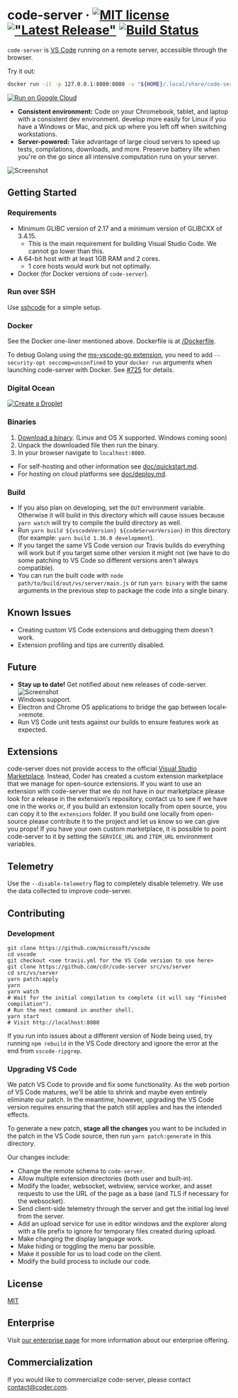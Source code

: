# code-server &middot; [![MIT license](https://img.shields.io/badge/license-MIT-blue.svg)](https://github.com/cdr/code-server/blob/master/LICENSE) [!["Latest Release"](https://img.shields.io/github/release/cdr/code-server.svg)](https://github.com/cdr/code-server/releases/latest) [![Build Status](https://img.shields.io/travis/com/cdr/code-server/master)](https://github.com/cdr/code-server)


`code-server` is [VS Code](https://github.com/Microsoft/vscode) running on a
remote server, accessible through the browser.

Try it out:

```bash
docker run -it -p 127.0.0.1:8080:8080 -v "${HOME}/.local/share/code-server:/home/coder/.local/share/code-server" -v "$PWD:/home/coder/project" codercom/code-server:v2
```
[![Run on Google Cloud](https://storage.googleapis.com/cloudrun/button.svg)](https://deploy.cloud.run?dir=gcloud/)

- **Consistent environment:** Code on your Chromebook, tablet, and laptop with a
  consistent dev environment. develop more easily for Linux if you have a
  Windows or Mac, and pick up where you left off when switching workstations.
- **Server-powered:** Take advantage of large cloud servers to speed up tests,
  compilations, downloads, and more. Preserve battery life when you're on the go
  since all intensive computation runs on your server.

![Screenshot](/doc/assets/ide.gif)

## Getting Started

### Requirements

- Minimum GLIBC version of 2.17 and a minimum version of GLIBCXX of 3.4.15.
  - This is the main requirement for building Visual Studio Code. We cannot go lower than this.
- A 64-bit host with at least 1GB RAM and 2 cores.
  - 1 core hosts would work but not optimally.
- Docker (for Docker versions of `code-server`).

### Run over SSH

Use [sshcode](https://github.com/codercom/sshcode) for a simple setup.

### Docker

See the Docker one-liner mentioned above. Dockerfile is at [/Dockerfile](/Dockerfile).

To debug Golang using the
[ms-vscode-go extension](https://marketplace.visualstudio.com/items?itemName=ms-vscode.Go),
you need to add `--security-opt seccomp=unconfined` to your `docker run`
arguments when launching code-server with Docker. See
[#725](https://github.com/cdr/code-server/issues/725) for details.

### Digital Ocean

[![Create a Droplet](./doc/assets/droplet.svg)](https://marketplace.digitalocean.com/apps/code-server?action=deploy)

### Binaries

1. [Download a binary](https://github.com/cdr/code-server/releases). (Linux and
   OS X supported. Windows coming soon)
2. Unpack the downloaded file then run the binary.
3. In your browser navigate to `localhost:8080`.

- For self-hosting and other information see [doc/quickstart.md](doc/quickstart.md).
- For hosting on cloud platforms see [doc/deploy.md](doc/deploy.md).

### Build

- If you also plan on developing, set the `OUT` environment variable. Otherwise
  it will build in this directory which will cause issues because `yarn watch`
  will try to compile the build directory as well.
- Run `yarn build ${vscodeVersion} ${codeServerVersion}` in this directory (for
  example: `yarn build 1.36.0 development`).
- If you target the same VS Code version our Travis builds do everything will
  work but if you target some other version it might not (we have to do some
  patching to VS Code so different versions aren't always compatible).
- You can run the built code with `node path/to/build/out/vs/server/main.js` or run
  `yarn binary` with the same arguments in the previous step to package the
  code into a single binary.

## Known Issues

- Creating custom VS Code extensions and debugging them doesn't work.
- Extension profiling and tips are currently disabled.

## Future

- **Stay up to date!** Get notified about new releases of code-server.
  ![Screenshot](/doc/assets/release.gif)
- Windows support.
- Electron and Chrome OS applications to bridge the gap between local<->remote.
- Run VS Code unit tests against our builds to ensure features work as expected.

## Extensions

code-server does not provide access to the official
[Visual Studio Marketplace](https://marketplace.visualstudio.com/vscode). Instead,
Coder has created a custom extension marketplace that we manage for open-source
extensions. If you want to use an extension with code-server that we do not have
in our marketplace please look for a release in the extension’s repository,
contact us to see if we have one in the works or, if you build an extension
locally from open source, you can copy it to the `extensions` folder. If you
build one locally from open-source please contribute it to the project and let
us know so we can give you props! If you have your own custom marketplace, it is
possible to point code-server to it by setting the `SERVICE_URL` and `ITEM_URL`
environment variables.

## Telemetry

Use the `--disable-telemetry` flag to completely disable telemetry. We use the
data collected to improve code-server.

## Contributing

### Development

```shell
git clone https://github.com/microsoft/vscode
cd vscode
git checkout <see travis.yml for the VS Code version to use here>
git clone https://github.com/cdr/code-server src/vs/server
cd src/vs/server
yarn patch:apply
yarn
yarn watch
# Wait for the initial compilation to complete (it will say "Finished compilation").
# Run the next command in another shell.
yarn start
# Visit http://localhost:8080
```

If you run into issues about a different version of Node being used, try running
`npm rebuild` in the VS Code directory and ignore the error at the end from
`vscode-ripgrep`.

### Upgrading VS Code

We patch VS Code to provide and fix some functionality. As the web portion of VS
Code matures, we'll be able to shrink and maybe even entirely eliminate our
patch. In the meantime, however, upgrading the VS Code version requires ensuring
that the patch still applies and has the intended effects.

To generate a new patch, **stage all the changes** you want to be included in
the patch in the VS Code source, then run `yarn patch:generate` in this
directory.

Our changes include:

- Change the remote schema to `code-server`.
- Allow multiple extension directories (both user and built-in).
- Modify the loader, websocket, webview, service worker, and asset requests to
  use the URL of the page as a base (and TLS if necessary for the websocket).
- Send client-side telemetry through the server and get the initial log level
  from the server.
- Add an upload service for use in editor windows and the explorer along with a
  file prefix to ignore for temporary files created during upload.
- Make changing the display language work.
- Make hiding or toggling the menu bar possible.
- Make it possible for us to load code on the client.
- Modify the build process to include our code.

## License

[MIT](LICENSE)

## Enterprise

Visit [our enterprise page](https://coder.com/enterprise) for more information
about our enterprise offering.

## Commercialization

If you would like to commercialize code-server, please contact
contact@coder.com.
